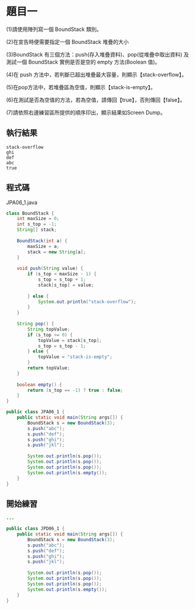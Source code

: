 # 題目一

(1)請使用陣列寫一個 BoundStack 類別。

(2)在宣告時便需要指定一個 BoundStack 堆疊的大小

(3)BoundStack 有三個方法：push(存入堆疊資料)、pop(從堆疊中取出資料) 及測試一個 BoundStack 實例是否是空的 empty 方法(Boolean 值)。

(4)在 push 方法中，若判斷已超出堆疊最大容量，則顯示【stack-overflow】。

(5)在pop方法中，若堆疊區為空值，則顯示【stack-is-empty】。

(6)在測試是否為空值的方法，若為空值，請傳回【true】，否則傳回【false】。

(7)請依照右邊練習區所提供的順序印出，顯示結果如Screen Dump。

## 執行結果

```
stack-overflow
ghi
def
abc
true
```

## 程式碼

JPA06_1.java

```java
class BoundStack {
    int maxSize = 0;
    int s_top = -1;
    String[] stack;
    
    BoundStack(int a) {
        maxSize = a;
        stack = new String[a];
    }
    
    void push(String value) {
        if (s_top < maxSize - 1) {
            s_top = s_top + 1;            
            stack[s_top] = value;
           
        } else {
            System.out.println("stack-overflow");
        }
    }
    
    String pop() {
        String topValue;
        if (s_top >= 0) {
            topValue = stack[s_top];
            s_top = s_top - 1;
        } else {
            topValue = "stack-is-empty";
        }
        return topValue;
    }
    
    boolean empty() {
        return (s_top == -1) ? true : false;
    }
}

public class JPA06_1 {
    public static void main(String args[]) {
        BoundStack s = new BoundStack(3);
        s.push("abc");
        s.push("def");
        s.push("ghi");
        s.push("jkl");
        
        System.out.println(s.pop());
        System.out.println(s.pop());
        System.out.println(s.pop());
        System.out.println(s.empty());
    }
}
```

## 開始練習

```java
...

public class JPD06_1 {
    public static void main(String args[]) {
        BoundStack s = new BoundStack(3);
        s.push("abc");
        s.push("def");
        s.push("ghi");
        s.push("jkl");
        
        System.out.println(s.pop());
        System.out.println(s.pop());
        System.out.println(s.pop());
        System.out.println(s.empty());
    }
}
```

